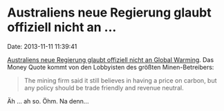 Australiens neue Regierung glaubt offiziell nicht an \...
=========================================================

Date: 2013-11-11 11:39:41

[Australiens neue Regierung glaubt offiziell nicht an Global
Warming](http://asiancorrespondent.com/115539/australia-dumps-carbon-tax-snubs-warsaw-climate-summit/).
Das Money Quote kommt von den Lobbyisten des größten Minen-Betreibers:

> The mining firm said it still believes in having a price on carbon,
> but any policy should be trade friendly and revenue neutral.

Äh \... ah so. Öhm. Na denn\...
